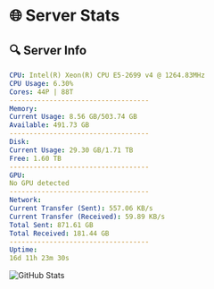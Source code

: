 # 🌐 Server Stats
## 🔍 Server Info
```yaml
CPU: Intel(R) Xeon(R) CPU E5-2699 v4 @ 1264.83MHz
CPU Usage: 6.30%
Cores: 44P | 88T
-----------------------------------
Memory:
Current Usage: 8.56 GB/503.74 GB
Available: 491.73 GB
-----------------------------------
Disk:
Current Usage: 29.30 GB/1.71 TB
Free: 1.60 TB
-----------------------------------
GPU:
No GPU detected
-----------------------------------
Network:
Current Transfer (Sent): 557.06 KB/s
Current Transfer (Received): 59.89 KB/s
Total Sent: 871.61 GB
Total Received: 181.44 GB
-----------------------------------
Uptime:
16d 11h 23m 30s
```
![GitHub Stats](https://img.shields.io/badge/Updated-2025-05-06_04:32:18-blue)